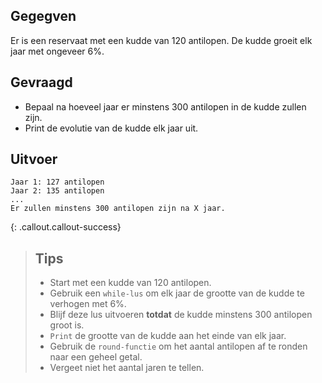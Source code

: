 ## Gegegven
Er is een reservaat met een kudde van 120 antilopen. De kudde groeit elk jaar met ongeveer 6%.

## Gevraagd 
* Bepaal na hoeveel jaar er minstens 300 antilopen in de kudde zullen zijn.
* Print de evolutie van de kudde elk jaar uit.

## Uitvoer
```
Jaar 1: 127 antilopen
Jaar 2: 135 antilopen
...
Er zullen minstens 300 antilopen zijn na X jaar.
```

{: .callout.callout-success}
>## Tips
>* Start met een kudde van 120 antilopen.
>* Gebruik een `while-lus` om elk jaar de grootte van de kudde te verhogen met 6%.
>* Blijf deze lus uitvoeren **totdat** de kudde minstens 300 antilopen groot is.
>* `Print` de grootte van de kudde aan het einde van elk jaar.
>* Gebruik de `round-functie` om het aantal antilopen af te ronden naar een geheel getal. 
>* Vergeet niet het aantal jaren te tellen.
